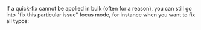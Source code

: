 If a quick-fix cannot be applied in bulk (often for a reason), you can still go into "fix this particular issue" focus mode, for instance when you want to fix all typos: 